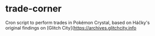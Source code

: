 # trade-corner

Cron script to perform trades in Pokémon Crystal, based on Háčky's original findings on [Glitch City](https://archives.glitchcity.info